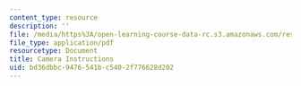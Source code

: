 ```yaml
---
content_type: resource
description: ''
file: /media/https%3A/open-learning-course-data-rc.s3.amazonaws.com/res-2-006-girls-who-build-cameras-summer-2016/bd36dbbc9476541bc5402f776628d202_MITRES_2_006SUM16_Camera.pdf
file_type: application/pdf
resourcetype: Document
title: Camera Instructions
uid: bd36dbbc-9476-541b-c540-2f776628d202
---
```

